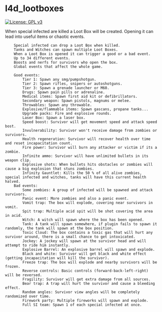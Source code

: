 # l4d_lootboxes
[![License: GPL v3](https://img.shields.io/badge/License-GPLv3-blue.svg)](https://www.gnu.org/licenses/gpl-3.0)

When special infected are killed a Loot Box will be created. Opening it can lead into useful items or chaotic events.

        Special infected can drop a Loot Box when killed.
        Tanks and Witches can spawn multiple Loot Boxes.
        When a Loot Box is opened it can trigger a good or a bad event.
        Up to 34 different events.
        Boosts and nerfs for survivors who open the box.
        Global events that affect the whole game.

        Good events:
            Tier 1: Spawn any smg/pumpshotgun.
            Tier 2: Spawn rifles, snipers or autoshotguns.
            Tier 3: Spawn a grenade launcher or M60.
            Drugs: Spawn pain pills or adrenaline.
            Medical items: Spawn first aid kit or defibrillators.
            Secondary weapon: Spawn pistols, magnums or melee.
            Throwables: Spawn any throwable.
            Explosive/flammable items: Spawn gascans, propane tanks...
            Upgrade packs: Fire and explosive rounds.
            Laser Box: Spawn a laser box.
            Speed boost: Survivor will get movement speed and attack speed bost.
            Invulnerability: Survivor won't receive damage from zombies or survivors.
            Health regeneration: Survivor will recover health over time and reset incapacitation count.
            Fire power: Survivor will burn any attacker or victim if its a zombie.
            Infinite ammo: Survivor will have unlimited bullets in its weapon clip.
            Explosive shots: When bullets hits obstacles or zombies will cause a big explosion that stuns zombies.
            Infinity Gauntlet: Kills the 50 % of all alive zombies, special infected and witches, tanks will have this current health halved.
        Bad events:
            Some zombies: A group of infected will be spawned and attack survivors.
            Panic event: More zombies and also a panic event.
            Vomit trap: The box will explode, covering near survivors in vomit.
            Spit trap: Multiple acid spit will be shot covering the area in acid.
            Witch: A witch will spawn where the box has been opened.
            Tank: A tank will spawn somewhere, if plugin fails to spawn it randomly, the tank will spawn at the box position.
            Toxic Cloud: The box contains a toxic gas that will hurt any survivor around, there is a small chance to get intoxicated.
            Jockey: A jockey will spawn at the survivor head and will attempt to ride him instantly.
            Explosive Barrel: An explosive barrel will spawn and explode.
            Black and white: Survivor will get black and white effect (getting incapacitation will kill the survivor).
            Freeze trap: The box will explode and nearby survivors will be frozen.
            Reverse controls: Basic controls (forward-back-left-right) will be reversed.
            Fragility: Survivor will get extra damage from all sources.
            Bear trap: A trap will hurt the survivor and cause a bleeding effect.
            Random angles: Survivor view angles will be completely randomized over time.
            Firework party: Multiple fireworks will spawn and explode.
            Full SI team: Spawn 1 of each special infected at once.
